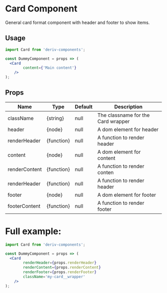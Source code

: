 # Card Component

General card format component with header and footer to show items.


## Usage

```jsx
import Card from 'deriv-components';

const DummyComponent = props => (
  <Card
        content={'Main content'}
    />
);
```

## Props

| Name           | Type        | Default  | Description                         |
| -------------- | ----------- | -------- | ----------------------------------- |
| className      | {string}    | null     | The classname for the Card wrapper  |
| header         | {node}      | null     | A dom element for header            |
| renderHeader   | {function}  | null     | A function to render header         |
| content        | {node}      | null     | A dom element for content           |
| renderContent  | {function}  | null     | A function to render conten         |
| renderHeader   | {function}  | null     | A function to render header         |
| footer         | {node}      | null     | A dom element for footer            |
| footerContent  | {function}  | null     | A function to render footer         |


# Full example:

```jsx
import Card from 'deriv-components';

const DummyComponent = props => (
  <Card
        renderHeader={props.renderHeader}
        renderContent={props.renderContent}
        renderFooter={props.renderFooter}
        className='my-card__wrapper'
    />
);
```
